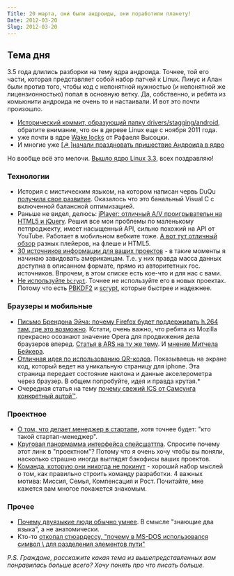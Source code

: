 ```yaml
---
Title: 20 марта, они были андроиды, они поработили планету!
Date: 2012-03-20
Slug: 2012-03-20
---
```


## Тема дня
3.5 года длились разборки на тему ядра андроида. Точнее, той его части, которая представляет собой набор патчей к Linux. Линус и Алан были против того, чтобы код с непонятной нужностью (и непонятной же лицензионностью) попал в основную ветку. Да, собственно, и ребята из комьюнити андроида не очень то и настаивали. И вот это почти произошло.

* [Исторический коммит, образующий папку drivers/stagging/android](http://git.kernel.org/?p=linux/kernel/git/torvalds/linux-2.6.git;a=commitdiff;h=355b0502f6efea0ff9492753888772c96972d2a3), обратите внимание, что он в дереве Linux еще с ноября 2011 года.
* уже почти в ядре [Wake locks](https://lkml.org/lkml/2012/2/6/518) от Рафаеля Высоцки.
* И многие уже [[☭ ]начали праздновать пришествие Андроида в ядро](http://habrahabr.ru/post/140269/)

Но вообще всё это мелочи. [Вышло ядро Linux 3.3](https://lkml.org/lkml/2012/3/18/132), всех поздравляю!

### Технологии
* История с мистическим языком, на котором написан червь DuQu [получила свое развитие](http://www.wired.com/threatlevel/2012/03/duqu-mystery-language-solved/). Оказалось что это банальный Visual C с включенной балансной оптимизацией.
* Раньше не видел, делюсь: [jPlayer: отличный A/V проигрывательн на HTML5 и jQuery](http://www.jplayer.org/). Решил все мои проблемы по маленькому петпроджекту, имеет насыщенный API, сильно похожий на API от YouTube. Работает в мобильном вебките тоже. [А вот тут отличный обзор](http://devstand.com/design/flash-vs-html5-video-players/) разных плейеров, на флеше и HTML5.
* [30 источников информации для ваших проектов](http://flowingdata.com/2009/10/01/30-resources-to-find-the-data-you-need/) - в такие моменты я начинаю завидовать американцам. Т.е. у них правда масса данных доступна в описанном формате, прямо из авторитетных гос. источников. Впрочем, в этом списке есть кое-что и для нас с вами.
* [Не используйте `bcrypt`](http://www.unlimitednovelty.com/2012/03/dont-use-bcrypt.html). Точнее не используйте его в новых проектах. Потому что есть [PBKDF2](http://en.wikipedia.org/wiki/PBKDF2) и [scrypt](http://www.tarsnap.com/scrypt.html), которые быстрее и надежнее.

### Браузеры и мобильные
* [Письмо Брендона Эйча: почему Firefox будет поддерживать h.264 там, где это возможно](http://hacks.mozilla.org/2012/03/video-mobile-and-the-open-web/). Кстати, очень важно, что ребята из Mozilla прекрасно осознают значение Opera для продвижения дела браузеров вперед. [Статья в ARS на ту же тему](http://arstechnica.com/business/news/2012/03/mozilla-firefox-needs-h264-support-to-survive-shift-to-mobile.ars). И [мнение Митчела Бейкера](http://blog.lizardwrangler.com/2012/03/18/video-user-experience-and-our-mission/1234/).
* [Отличная идея по использованию QR-кодов](http://www.webdigi.co.uk/fun/space/). Показываешь на экране код, который ведет на уникальную страницу для iphone. Эта страница передает состояние наклона и данные акселерометра через браузер. В общем попробуйте, идея и правда крутая.*
* Очередная статья на тему [почему свежий ICS от Самсунга конкретный ацтой™](http://www.osnews.com/story/25694/CyanogenMod_9_alpha_puts_Samsung_to_shame).

### Проектное
* [О том, что делает менеджер в стартапе](http://swombat.com/2012/3/19/startup-skill-set-management), хотя точнее будет: "кто такой стартап-менеджер".
* [Круговая панормамма интерфейса спейсшаттла](http://360vr.com/2011/06/22-discovery-flight-deck-opf_6236/index.html). Спросите почему этот линк в "проектном"? Потому что я очень хочу чтобы вы поняли, насколько страшно иногда выглядят бэкофисы ваших проектов.
* [Команда, которую они никогда не покинут](http://www.kevgibbs.com/2012/03/Build-a-team-they-ll-never-leave-the-4-things-that-matter) - хороший набор мыслей о том, как правильно строить команду разработки. 4 важных мотива: Миссия, Семья, Компенсация и Рост. Почитайте, мне кажется вам многое покажется знакомым.

### Прочее
* [Почему двуязыкие люди обычно умнее](http://www.nytimes.com/2012/03/18/opinion/sunday/the-benefits-of-bilingualism.html?_r=1). В смысле "знающие два языка", а не анатомически.
* Кто-то [откопал стюардессу, "почему в MS-DOS использовался символ \ для разделения элементов пути"](http://blogs.msdn.com/b/larryosterman/archive/2005/06/24/432386.aspx)

*P.S. Граждане, расскажите какая тема из вышепредставленных вам понравилась больше всего? Хочу понять про что писать больше.*